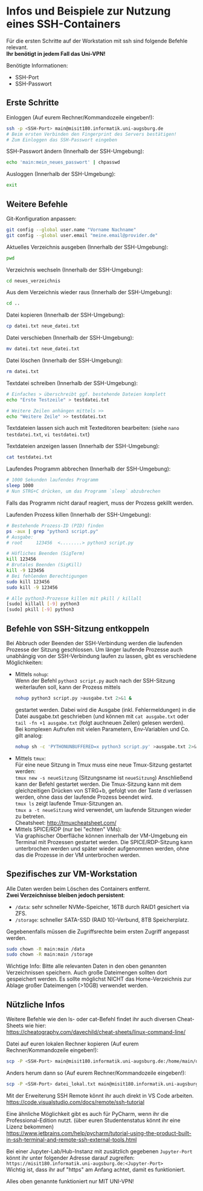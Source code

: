 # Infos und Beispiele zur Nutzung eines SSH-Containers

Für die ersten Schritte auf der Workstation mit ssh sind folgende Befehle relevant.  
**Ihr benötigt in jedem Fall das Uni-VPN!**

Benötigte Informationen:
- SSH-Port
- SSH-Passwort

## Erste Schritte

Einloggen (Auf eurem Rechner/Kommandozeile eingeben!):
```bash
ssh -p <SSH-Port> main@misit180.informatik.uni-augsburg.de
# Beim ersten Verbinden den Fingerprint des Servers bestätigen!
# Zum Einloggen das SSH-Passwort eingeben
```

SSH-Passwort ändern (Innerhalb der SSH-Umgebung): 
```bash
echo 'main:mein_neues_passwort' | chpasswd
```

Ausloggen (Innerhalb der SSH-Umgebung):
```bash
exit
```

## Weitere Befehle

Git-Konfiguration anpassen:
```bash
git config --global user.name "Vorname Nachname"
git config --global user.email "meine.email@provider.de"
```

Aktuelles Verzeichnis ausgeben (Innerhalb der SSH-Umgebung):
```bash
pwd
```

Verzeichnis wechseln (Innerhalb der SSH-Umgebung):
```bash
cd neues_verzeichnis
```

Aus dem Verzeichnis wieder raus (Innerhalb der SSH-Umgebung):
```bash
cd ..
```

Datei kopieren (Innerhalb der SSH-Umgebung):
```bash
cp datei.txt neue_datei.txt
```

Datei verschieben (Innerhalb der SSH-Umgebung):
```bash
mv datei.txt neue_datei.txt
```

Datei löschen (Innerhalb der SSH-Umgebung):
```bash
rm datei.txt
```

Textdatei schreiben (Innerhalb der SSH-Umgebung):
```bash
# Einfaches > überschreibt ggf. bestehende Dateien komplett
echo "Erste Testzeile" > testdatei.txt

# Weitere Zeilen anhängen mittels >>
echo "Weitere Zeile" >> testdatei.txt
```  
Textdateien lassen sich auch mit Texteditoren bearbeiten: (siehe `nano testdatei.txt`, `vi testdatei.txt`)

Textdateien anzeigen lassen (Innerhalb der SSH-Umgebung):
```bash
cat testdatei.txt
```

Laufendes Programm abbrechen (Innerhalb der SSH-Umgebung):
```bash
# 1000 Sekunden laufendes Programm
sleep 1000
# Nun STRG+C drücken, um das Programm `sleep` abzubrechen
```  
Falls das Programm nicht darauf reagiert, muss der Prozess gekillt werden.

Laufenden Prozess killen (Innerhalb der SSH-Umgebung):
```bash
# Bestehende Prozess-ID (PID) finden
ps -aux | grep "python3 script.py"
# Ausgabe:
# root     123456  <........> python3 script.py

# Höfliches Beenden (SigTerm)
kill 123456
# Brutales Beenden (SigKill)
kill -9 123456
# Bei fehlenden Berechtigungen
sudo kill 123456
sudo kill -9 123456

# Alle python3-Prozesse killen mit pkill / killall
[sudo] killall [-9] python3
[sudo] pkill [-9] python3
```

## Befehle von SSH-Sitzung entkoppeln
Bei Abbruch oder Beenden der SSH-Verbindung werden die laufenden Prozesse der Sitzung geschlossen. Um länger laufende Prozesse auch unabhängig von der SSH-Verbindung laufen zu lassen, gibt es verschiedene Möglichkeiten:
- Mittels `nohup`:  
  Wenn der Befehl `python3 script.py` auch nach der SSH-Sitzung weiterlaufen soll, kann der Prozess mittels  
  ```bash
  nohup python3 script.py >ausgabe.txt 2>&1 &
  ```  
  gestartet werden. Dabei wird die Ausgabe (inkl. Fehlermeldungen) in die Datei ausgabe.txt geschrieben (und können mit `cat ausgabe.txt` oder `tail -fn +1 ausgabe.txt` (folgt auchneuen Zeilen) gelesen werden).  
  Bei komplexen Aufrufen mit vielen Parametern, Env-Variablen und Co. gilt analog:  
  ```bash
  nohup sh -c 'PYTHONUNBUFFERED=x python3 script.py' >ausgabe.txt 2>&1 &
  ```
- Mittels `tmux`:  
  Für eine neue Sitzung in Tmux muss eine neue Tmux-Sitzung gestartet werden:  
  `tmux new -s neueSitzung` (Sitzungsname ist `neueSitzung`) Anschließend kann der Befehl gestartet werden. Die Tmux-Sitzung kann mit dem gleichzeitigen Drücken von STRG+b, gefolgt von der Taste d verlassen werden, ohne dass der laufende Prozess beendet wird.  
  `tmux ls` zeigt laufende Tmux-Sitzungen an.  
  `tmux a -t neueSitzung` wird verwendet, um laufende Sitzungen wieder zu betreten.  
  Cheatsheet: http://tmuxcheatsheet.com/
- Mittels SPICE/RDP (nur bei "echten" VMs):  
  Via graphischer Oberfläche können innerhalb der VM-Umgebung ein Terminal mit Prozessen gestartet werden. Die SPICE/RDP-Sitzung kann unterbrochen werden und später wieder aufgenommen werden, ohne das die Prozesse in der VM unterbrochen werden.

## Spezifisches zur VM-Workstation

Alle Daten werden beim Löschen des Containers entfernt.  
**Zwei Verzeichnisse bleiben jedoch persistent**:
- `/data`: sehr schneller NVMe-Speicher, 16TB durch RAID1 gesichert via ZFS.
- `/storage`: schneller SATA-SSD (RAID 10)-Verbund, 8TB Speicherplatz.

Gegebenenfalls müssen die Zugriffsrechte beim ersten Zugriff angepasst werden.  
```bash
sudo chown -R main:main /data
sudo chown -R main:main /storage
```

Wichtige Info: Bitte alle relevanten Daten in den oben genannten Verzeichnissen speichern. Auch große Dateimengen sollten dort gespeichert werden. Es sollte möglichst NICHT das Home-Verzeichnis zur Ablage großer Dateimengen (>10GB) verwendet werden.


## Nützliche Infos

Weitere Befehle wie den ls- oder cat-Befehl findet ihr auch diversen Cheat-Sheets wie hier:  
https://cheatography.com/davechild/cheat-sheets/linux-command-line/

Datei auf euren lokalen Rechner kopieren (Auf eurem Rechner/Kommandozeile eingeben!):
```bash
scp -P <SSH-Port> main@misit180.informatik.uni-augsburg.de:/home/main/datei.txt datei_lokal.txt
```

Anders herum dann so (Auf eurem Rechner/Kommandozeile eingeben!):
```bash
scp -P <SSH-Port> datei_lokal.txt main@misit180.informatik.uni-augsburg.de:/home/main/datei.txt
```

Mit der Erweiterung SSH Remote könnt ihr auch direkt in VS Code arbeiten.  
https://code.visualstudio.com/docs/remote/ssh-tutorial

Eine ähnliche Möglichkeit gibt es auch für PyCharm, wenn ihr die Professional-Edition nutzt. (über euren Studentenstatus könnt ihr eine Lizenz bekommen)  
https://www.jetbrains.com/help/pycharm/tutorial-using-the-product-built-in-ssh-terminal-and-remote-ssh-external-tools.html

Bei einer Jupyter-Lab/Hub-Instanz mit zusätzlich gegebenen `Jupyter-Port` könnt ihr unter folgender Adresse darauf zugreifen:  
`https://misit180.informatik.uni-augsburg.de:<Jupyter-Port>`  
Wichtig ist, dass ihr auf "https" am Anfang achtet, damit es funktioniert.

Alles oben genannte funktioniert nur MIT UNI-VPN!
